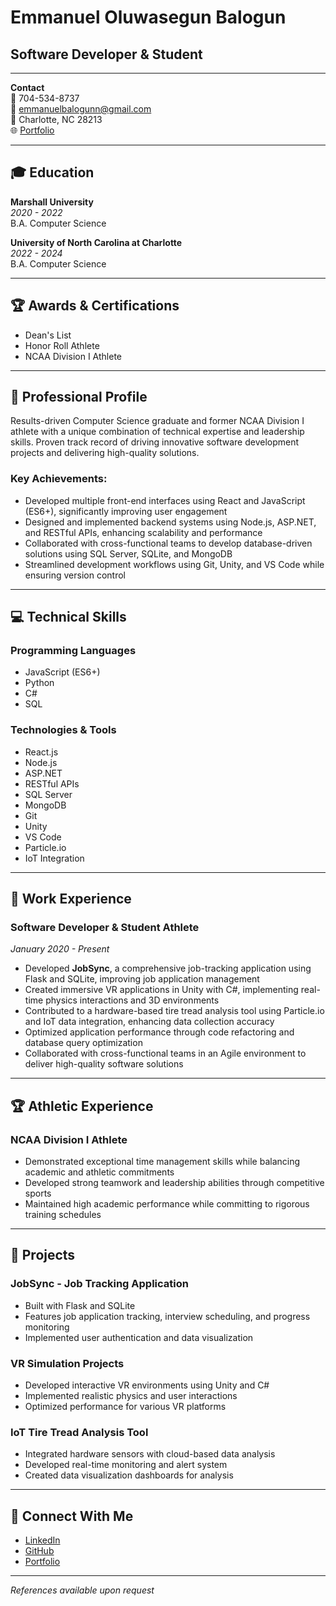 # Emmanuel Oluwasegun Balogun
## Software Developer & Student

---

**Contact**  
📱 704-534-8737  
📧 emmanuelbalogunn@gmail.com  
📍 Charlotte, NC 28213  
🌐 [Portfolio](https://emmanuelbalogunport.firebaseapp.com/)

---

## 🎓 Education
**Marshall University**  
*2020 - 2022*  
B.A. Computer Science

**University of North Carolina at Charlotte**  
*2022 - 2024*  
B.A. Computer Science

---

## 🏆 Awards & Certifications
- Dean's List
- Honor Roll Athlete
- NCAA Division I Athlete

---

## 💼 Professional Profile
Results-driven Computer Science graduate and former NCAA Division I athlete with a unique combination of technical expertise and leadership skills. Proven track record of driving innovative software development projects and delivering high-quality solutions.

### Key Achievements:
- Developed multiple front-end interfaces using React and JavaScript (ES6+), significantly improving user engagement
- Designed and implemented backend systems using Node.js, ASP.NET, and RESTful APIs, enhancing scalability and performance
- Collaborated with cross-functional teams to develop database-driven solutions using SQL Server, SQLite, and MongoDB
- Streamlined development workflows using Git, Unity, and VS Code while ensuring version control

---

## 💻 Technical Skills
### Programming Languages
- JavaScript (ES6+)
- Python
- C#
- SQL

### Technologies & Tools
- React.js
- Node.js
- ASP.NET
- RESTful APIs
- SQL Server
- MongoDB
- Git
- Unity
- VS Code
- Particle.io
- IoT Integration

---

## 🚀 Work Experience
### Software Developer & Student Athlete
*January 2020 - Present*
- Developed **JobSync**, a comprehensive job-tracking application using Flask and SQLite, improving job application management
- Created immersive VR applications in Unity with C#, implementing real-time physics interactions and 3D environments
- Contributed to a hardware-based tire tread analysis tool using Particle.io and IoT data integration, enhancing data collection accuracy
- Optimized application performance through code refactoring and database query optimization
- Collaborated with cross-functional teams in an Agile environment to deliver high-quality software solutions

---

## 🏆 Athletic Experience
### NCAA Division I Athlete
- Demonstrated exceptional time management skills while balancing academic and athletic commitments
- Developed strong teamwork and leadership abilities through competitive sports
- Maintained high academic performance while committing to rigorous training schedules

---

## 🚀 Projects
### JobSync - Job Tracking Application
- Built with Flask and SQLite
- Features job application tracking, interview scheduling, and progress monitoring
- Implemented user authentication and data visualization

### VR Simulation Projects
- Developed interactive VR environments using Unity and C#
- Implemented realistic physics and user interactions
- Optimized performance for various VR platforms

### IoT Tire Tread Analysis Tool
- Integrated hardware sensors with cloud-based data analysis
- Developed real-time monitoring and alert system
- Created data visualization dashboards for analysis

---

## 🔗 Connect With Me
- [LinkedIn](https://linkedin.com/in/yourprofile)
- [GitHub](https://github.com/yourusername)
- [Portfolio](https://emmanuelbalogunport.firebaseapp.com/)

---
*References available upon request*
